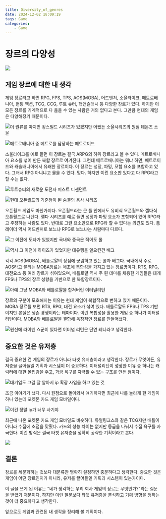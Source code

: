 ```yaml
---
title: Diversity_of_genres
date: 2024-12-02 18:09:19
tags: Game
categories:
    - Game
---
```

# 장르의 다양성

![](/image/젠.jpg)

## 게임 장르에 대한 내 생각

게임 장르라고 하면 RPG, FPS, TPS, AOS(MOBA), 어드벤처, 소울라이크, 메트로배니아, 헌팅 액션, TCG, CCG, 루트 슈터, 핵앤슬래시 등 다양한 장르가 있다. 하지만 이 모든 장르를 기계적으로 다 읊을 수 있는 사람은 거의 없다고 본다. 그만큼 현대의 게임은 다양해졌기 때문이다.

![더 원류를 따지면 킹스필드 시리즈가 있겠지만 어쨌든 소울시리즈의 원점 데몬즈 소울](/image/데몬즈.jpg)

![메트로배니아 중 메트로를 담당하는 메트로이드](/image/메트로이드.jpg)

소울라이크를 예로 들면 이 장르는 결국 ARPG의 하위 장르라고 볼 수 있다. 메트로배니아 요소를 섞어 만든 복합 장르로 여겨진다. 그런데 메트로배니아는 뭐냐 하면, 메트로이드와 캐슬배니아에서 유래한 장르이다. 이 장르는 성장, 파밍, 모험 요소를 포함하고 있다. 그래서 RPG 아니냐고 물을 수 있다. 맞다. 하지만 이런 요소만 있다고 다 RPG라고 할 수는 없다.

![루트슈터의 새로운 도전자 퍼스트 디센던트](/image/퍼디.jpg)


![현대 오픈월드의 기준점이 된 숨결의 용사 시리즈](/image/야숨왕눈.png)

오픈월드 게임도 마찬가지다. 오픈월드라는 큰 틀 안에서도 유비식 오픈월드와 젤다식 오픈월드로 나뉜다. 젤다 시리즈를 예로 들면 성장과 파밍 요소가 포함되어 있어 RPG라고 주장하는 사람도 있다. 반대로 그런 요소만으로 RPG라 할 수 없다는 의견도 있다. 툼레이더 역시 어드벤처로 보느냐 RPG로 보느냐는 사람마다 다르다.

![그 이전에 도타가 있었지만 국내와 중국은 적어도 롤](/image/롤.jpg)

![역시 그 이전에 하이즈가 있었지만 대유행을 일으킨건 배그](/image/배그.png)

각각 AOS(MOBA), 배틀로얄의 정점에 군림하고 있는 롤과 배그다. 국내에서 주로 AOS라고 불리는 MOBA장르는
애초에 복합성을 가지고 있는 장르명이다. RTS, RPG, 대전요소 등 여러 장르가 섞여있으며, 배틀로얄 역시 주 된 테마를
채용한 게임들은 대개 FPS나 TPS의 장르 성향을 기반으로 한 복합장르이다.

![아예 그냥 MOBA와 배틀로얄을 합쳐버린 이터널리턴](/image/이리.jpg)

장르의 구분이 모호해지는 이유는 현대 게임이 복합적으로 변하고 있기 때문이다. MOBA 장르를 보면 RTS, RPG, 대전 요소가 섞여 있다. 배틀로얄도 FPS나 TPS 기반이지만 본질은 생존 경쟁이라는 테마이다. 이런 복합성을 활용한 게임 중 하나가 이터널리턴이다. MOBA와 배틀로얄을 결합해 독창적인 장르를 만들어냈다.

![원신에 라이덴 쇼군이 있다면 이터널 리턴은 단연 레니라고 생각한다.](/image/레니.jpg)

## 중요한 것은 유저층

결국 중요한 건 게임의 장르가 아니라 타겟 유저층이라고 생각한다. 장르가 무엇이든, 유저층을 끌어들일 기획과 시스템이 더 중요하다. 이터널리턴이 성장한 이유 중 하나는 캐릭터에 대한 몰입감을 주고, 과금 욕구를 자극할 수 있는 구조를 만든 점이다.

![대기업도 그걸 잘 알아서 ip 확장 사업을 하고 있는 것](/image/아케인.png)

조금 이야기가 샜다. 다시 원점으로 돌아와서 얘기하자면 최근에 나를 놀라게 한 게임이 하나 있는데
포켓몬 카드 게임 모바일이다.

![이건 정말 ip가 너무 사기야](/image/포케카.jpg)

최근에 나온 포켓몬 카드 게임 모바일도 비슷하다. 듀얼링크스와 같은 TCG지만 배틀이 아니라 수집에 초점을 맞췄다. 카드의 성능 차이는 없지만 등급을 나눠서 수집 욕구를 자극한다. 이런 방식은 결국 타겟 유저층을 정확히 공략한 기획이라고 본다.

![](/image/패드.png)

## 결론

장르를 세분화하는 것보다 대분류만 명확히 설정하면 충분하다고 생각한다. 중요한 것은 게임이 어떤 장르인지가 아니라, 유저를 끌어들일 기획과 시스템이 있는가이다.

이 글을 쓰게 된 이유는 "네가 생각하는 우리 회사 게임의 장르는 무엇인가?"라는 질문을 받았기 때문이다. 하지만 이런 질문보다 타겟 유저층을 분석하고 기획 방향을 정하는 것이 더 중요하다고 생각한다.

앞으로도 게임과 관련된 내 생각을 정리해 볼 계획이다.